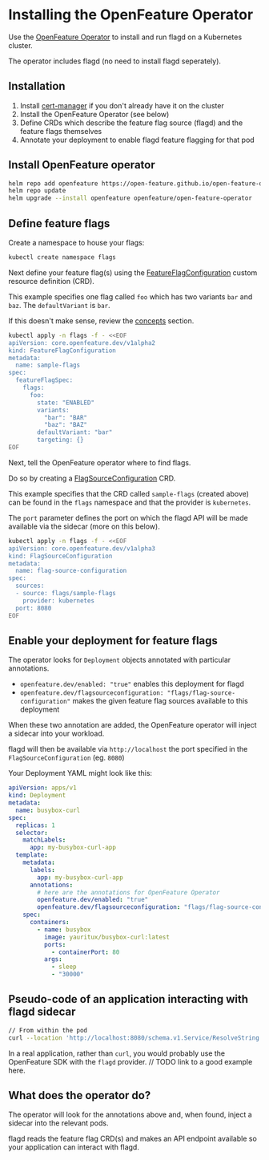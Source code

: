 # Installing the OpenFeature Operator

Use the [OpenFeature Operator](https://github.com/open-feature/open-feature-operator) to install and run flagd on a Kubernetes cluster.

The operator includes flagd (no need to install flagd seperately).

## Installation

1. Install [cert-manager](https://cert-manager.io/docs/installation/) if you don't already have it on the cluster
1. Install the OpenFeature Operator (see below)
1. Define CRDs which describe the feature flag source (flagd) and the feature flags themselves
1. Annotate your deployment to enable flagd feature flagging for that pod

## Install OpenFeature operator

```bash
helm repo add openfeature https://open-feature.github.io/open-feature-operator/
helm repo update
helm upgrade --install openfeature openfeature/open-feature-operator
```

## Define feature flags

Create a namespace to house your flags:

```bash
kubectl create namespace flags
```

Next define your feature flag(s) using the [FeatureFlagConfiguration](./crds/featureflagconfiguration.md) custom resource definition (CRD).

This example specifies one flag called `foo` which has two variants `bar` and `baz`. The `defaultVariant` is `bar`.

If this doesn't make sense, review the [concepts](../concepts/index.md) section.

```bash
kubectl apply -n flags -f - <<EOF
apiVersion: core.openfeature.dev/v1alpha2
kind: FeatureFlagConfiguration
metadata:
  name: sample-flags
spec:
  featureFlagSpec:
    flags:
      foo:
        state: "ENABLED"
        variants:
          "bar": "BAR"
          "baz": "BAZ"
        defaultVariant: "bar"
        targeting: {}
EOF
```

Next, tell the OpenFeature operator where to find flags.

Do so by creating a [FlagSourceConfiguration](./crds/flagsourceconfiguration.md) CRD.

This example specifies that the CRD called `sample-flags` (created above) can be found in the `flags` namespace and that the provider is `kubernetes`.

The `port` parameter defines the port on which the flagd API will be made available via the sidecar (more on this below).

```bash
kubectl apply -n flags -f - <<EOF
apiVersion: core.openfeature.dev/v1alpha3
kind: FlagSourceConfiguration
metadata:
  name: flag-source-configuration
spec:
  sources:
  - source: flags/sample-flags
    provider: kubernetes
  port: 8080
EOF
```

## Enable your deployment for feature flags

The operator looks for `Deployment` objects annotated with particular annotations.

- `openfeature.dev/enabled: "true"` enables this deployment for flagd
- `openfeature.dev/flagsourceconfiguration: "flags/flag-source-configuration"` makes the given feature flag sources available to this deployment

When these two annotation are added, the OpenFeature operator will inject a sidecar into your workload.

flagd will then be available via `http://localhost` the port specified in the `FlagSourceConfiguration` (eg. `8080`)

Your Deployment YAML might look like this:

```yaml
apiVersion: apps/v1
kind: Deployment
metadata:
  name: busybox-curl
spec:
  replicas: 1
  selector:
    matchLabels:
      app: my-busybox-curl-app
  template:
    metadata:
      labels:
        app: my-busybox-curl-app
      annotations:
        # here are the annotations for OpenFeature Operator
        openfeature.dev/enabled: "true"
        openfeature.dev/flagsourceconfiguration: "flags/flag-source-configuration"
    spec:
      containers:
        - name: busybox
          image: yauritux/busybox-curl:latest
          ports:
            - containerPort: 80
          args:
            - sleep
            - "30000"
```

## Pseudo-code of an application interacting with flagd sidecar

```bash
// From within the pod
curl --location 'http://localhost:8080/schema.v1.Service/ResolveString' --header 'Content-Type: application/json' --data '{ "flagKey":"foo"}'
```

In a real application, rather than `curl`, you would probably use the OpenFeature SDK with the `flagd` provider. // TODO link to a good example here.

## What does the operator do?

The operator will look for the annotations above and, when found, inject a sidecar into the relevant pods.

flagd reads the feature flag CRD(s) and makes an API endpoint available so your application can interact with flagd.
